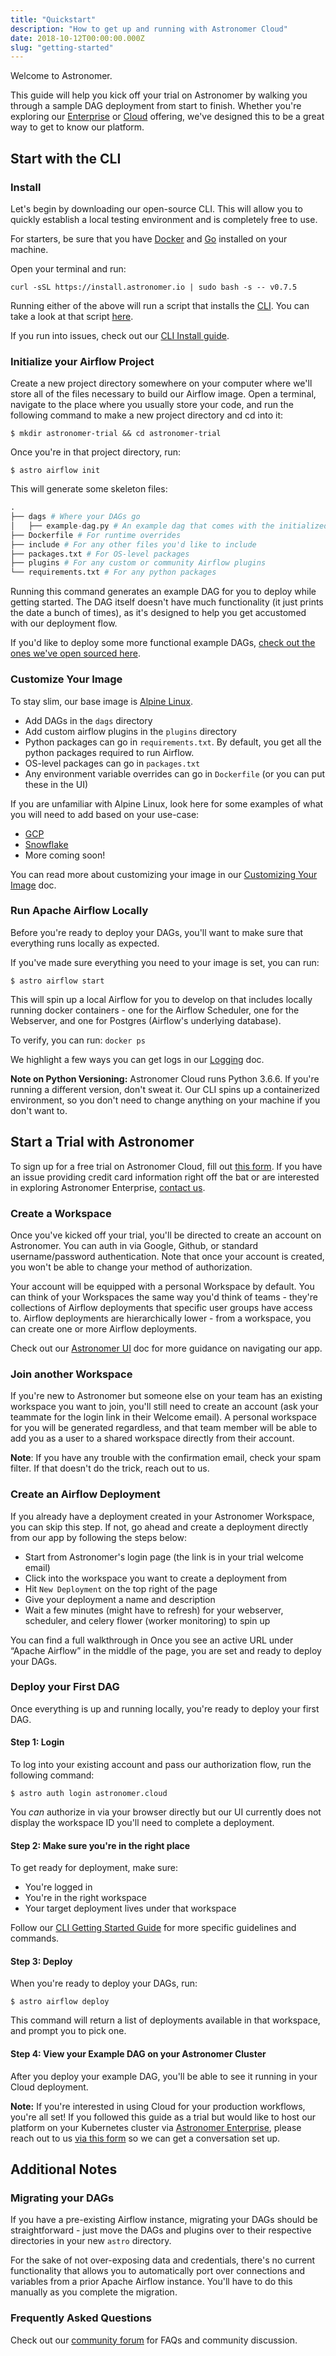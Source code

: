 ```yaml
---
title: "Quickstart"
description: "How to get up and running with Astronomer Cloud"
date: 2018-10-12T00:00:00.000Z
slug: "getting-started"
---
```


Welcome to Astronomer.

This guide will help you kick off your trial on Astronomer by walking you through a sample DAG deployment from start to finish. Whether you're exploring our [Enterprise](https://astronomer.io/enterprise) or [Cloud](https://astronomer.io/cloud) offering, we've designed this to be a great way to get to know our platform.

## Start with the CLI

### Install

Let's begin by downloading our open-source CLI. This will allow you to quickly establish a local testing environment and is completely free to use.

For starters, be sure that you have [Docker](https://www.docker.com/) and [Go](https://golang.org/) installed on your machine.

Open your terminal and run:

```
curl -sSL https://install.astronomer.io | sudo bash -s -- v0.7.5
 ```

Running either of the above will run a script that installs the [CLI](https://github.com/astronomer/astro-cli). You can take a look at that script [here](https://install.astronomer.io).

If you run into issues, check out our [CLI Install guide](https://www.astronomer.io/docs/cli-installation/).

### Initialize your Airflow Project

Create a new project directory somewhere on your computer where we'll store all of the files necessary to build our Airflow image. Open a terminal, navigate to the place where you usually store your code, and run the following command to make a new project directory and cd into it:

```
$ mkdir astronomer-trial && cd astronomer-trial
```

Once you're in that project directory, run:

```
$ astro airflow init
```

This will generate some skeleton files:

```py
.
├── dags # Where your DAGs go
│   ├── example-dag.py # An example dag that comes with the initialized project.
├── Dockerfile # For runtime overrides
├── include # For any other files you'd like to include
├── packages.txt # For OS-level packages
├── plugins # For any custom or community Airflow plugins
└── requirements.txt # For any python packages
```

Running this command generates an example DAG for you to deploy while getting started. The DAG itself doesn't have much functionality (it just prints the date a bunch of times), as it's designed to help you get accustomed with our deployment flow.

If you'd like to deploy some more functional example DAGs, [check out the ones we've open sourced here](https://github.com/airflow-plugins/example-dags).

### Customize Your Image

To stay slim, our base image is [Alpine Linux](https://alpinelinux.org/).

- Add DAGs in the `dags` directory
- Add custom airflow plugins in the `plugins` directory
- Python packages can go in `requirements.txt`. By default, you get all the python packages required to run Airflow.
- OS-level packages  can go in `packages.txt`
- Any environment variable overrides can go in `Dockerfile` (or you can put these in the UI)

If you are unfamiliar with Alpine Linux, look here for some examples of what
you will need to add based on your use-case:

- [GCP](https://github.com/astronomer/airflow-guides/tree/master/example_code/gcp/example_code)
- [Snowflake](https://github.com/astronomer/airflow-guides/tree/master/example_code/snowflake/example_code)
- More coming soon!

You can read more about customizing your image in our [Customizing Your Image](https://www.astronomer.io/docs/customizing-your-image/) doc.

### Run Apache Airflow Locally

Before you're ready to deploy your DAGs, you'll want to make sure that everything runs locally as expected.

If you've made sure everything you need to your image is set, you can run:

```
$ astro airflow start
```

This will spin up a local Airflow for you to develop on that includes locally running docker containers - one for the Airflow Scheduler, one for the Webserver, and one for Postgres (Airflow's underlying database).

To verify, you can run: `docker ps`

We highlight a few ways you can get logs in our [Logging](https://www.astronomer.io/docs/logs-and-source-control/) doc.

**Note on Python Versioning:** Astronomer Cloud runs Python 3.6.6. If you're running a different version, don't sweat it. Our CLI spins up a containerized environment, so you don't need to change anything on your machine if you don't want to.

## Start a Trial with Astronomer

To sign up for a free trial on Astronomer Cloud, fill out [this form](https://trial.astronomer.io). If you have an issue providing credit card information right off the bat or are interested in exploring Astronomer Enterprise, [contact us](https://www.astronomer.io/contact/?from=/).

### Create a Workspace

Once you've kicked off your trial, you'll be directed to create an account on Astronomer. You can auth in via Google, Github, or standard username/password authentication. Note that once your account is created, you won't be able to change your method of authorization.

Your account will be equipped with a personal Workspace by default. You can think of your Workspaces the same way you'd think of teams - they're collections of Airflow deployments that specific user groups have access to.  Airflow deployments are hierarchically lower - from a workspace, you can create one or more Airflow deployments.

Check out our [Astronomer UI](https://www.astronomer.io/docs/astronomer-ui/) doc for more guidance on navigating our app.

### Join another Workspace

If you're new to Astronomer but someone else on your team has an existing workspace you want to join, you'll still need to create an account (ask your teammate for the login link in their Welcome email). A personal workspace for you will be generated regardless, and that team member will be able to add you as a user to a shared workspace directly from their account.

**Note**: If you have any trouble with the confirmation email, check your spam filter. If that doesn't do the trick, reach out to us.

### Create an Airflow Deployment

If you already have a deployment created in your Astronomer Workspace, you can skip this step. If not, go ahead and create a deployment directly from our app by following the steps below:

- Start from Astronomer's login page (the link is in your trial welcome email)
- Click into the workspace you want to create a deployment from
- Hit `New Deployment` on the top right of the page
- Give your deployment a name and description
- Wait a few minutes (might have to refresh) for your webserver, scheduler, and celery flower (worker monitoring) to spin up

You can find a full walkthrough in Once you see an active URL under “Apache Airflow” in the middle of the page, you are set and ready to deploy your DAGs.

### Deploy your First DAG

Once everything is up and running locally, you're ready to deploy your first DAG.

#### Step 1: Login

To log into your existing account and pass our authorization flow, run the following command:

```
$ astro auth login astronomer.cloud
```

You _can_ authorize in via your browser directly but our UI currently does not display the workspace ID you'll need to complete a deployment.

#### Step 2: Make sure you're in the right place

To get ready for deployment, make sure:

- You're logged in
- You're in the right workspace
- Your target deployment lives under that workspace

Follow our [CLI Getting Started Guide](https://www.astronomer.io/docs/cli-getting-started/) for more specific guidelines and commands.

#### Step 3: Deploy

When you're ready to deploy your DAGs, run:

```
$ astro airflow deploy
```

This command will return a list of deployments available in that workspace, and prompt you to pick one.

#### Step 4: View your Example DAG on your Astronomer Cluster

After you deploy your example DAG, you'll be able to see it running in your Cloud deployment.

**Note:** If you're interested in using Cloud for your production workflows, you're all set! If you followed this guide as a trial but would like to host our platform on your Kubernetes cluster via [Astronomer Enterprise](https://astronomer.io/enterprise), please reach out to us [via this form](https://www.astronomer.io/#request) so we can get a conversation set up.

## Additional Notes

### Migrating your DAGs

If you have a pre-existing Airflow instance, migrating your DAGs should be straightforward - just move the DAGs and plugins over to their respective directories in your new `astro` directory.

For the sake of not over-exposing data and credentials, there's no current functionality that allows you to automatically port over connections and variables from a prior Apache Airflow instance. You'll have to do this manually as you complete the migration.

### Frequently Asked Questions

Check out our [community forum](https://forum.astronomer.io) for FAQs and community discussion.
